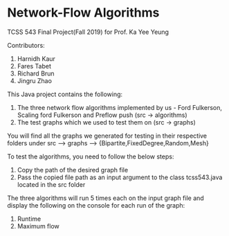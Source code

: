 # Network-Flow Algorithms

TCSS 543 Final Project(Fall 2019) for Prof. Ka Yee Yeung

Contributors:
1. Harnidh Kaur
2. Fares Tabet
3. Richard Brun
4. Jingru Zhao

This Java project contains the following:
1. The three network flow algorithms implemented by us - Ford Fulkerson, Scaling ford Fulkerson and Preflow push (src -> algorithms)
2. The test graphs which we used to test them on (src -> graphs)

You will find all the graphs we generated for testing in their respective folders under src —> graphs —> {Bipartite,FixedDegree,Random,Mesh} 
 
To test the algorithms, you need to follow the below steps:
1. Copy the path of the desired graph file
2. Pass the copied file path as an input argument to the class tcss543.java located in the src folder

The three algorithms will run 5 times each on the input graph file and display the following on the console for each run of the graph:
1. Runtime
2. Maximum flow
